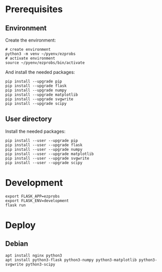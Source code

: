 # Prerequisites

## Environment

Create the environment:

``` shell
# create environment
python3 -m venv ~/pyenv/ezprobs
# activate environment
source ~/pyenv/ezprobs/bin/activate
```

And install the needed packages:

``` shell
pip install --upgrade pip
pip install --upgrade flask
pip install --upgrade numpy
pip install --upgrade matplotlib
pip install --upgrade svgwrite
pip install --upgrade scipy
```

## User directory

Install the needed packages:

``` shell
pip install --user --upgrade pip
pip install --user --upgrade flask
pip install --user --upgrade numpy
pip install --user --upgrade matplotlib
pip install --user --upgrade svgwrite
pip install --user --upgrade scipy
```

# Development

``` shell
export FLASK_APP=ezprobs
export FLASK_ENV=development
flask run
```

# Deploy

## Debian

``` shell
apt install nginx python3
apt install python3-flask python3-numpy python3-matplotlib python3-svgwrite python3-scipy
```

